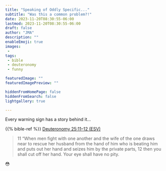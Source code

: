 ```yaml
---
title: "Speaking of Oddly Specific..."
subtitle: "Was this a common problem?!"
date: 2023-11-20T08:30:55-06:00
lastmod: 2023-11-20T08:30:55-06:00
draft: false
author: "JMA"
description: ""
enableEmoji: true
images: 
 - 
tags: 
 - bible
 - deuteronomy
 - funny

featuredImage: ""
featuredImagePreview: ""

hiddenFromHomePage: false
hiddenFromSearch: false
lightgallery: true

---
```


Every warning sign has a story behind it...

<!--more--> 

{{% bible-ref %}} [Deuteronomy 25:11–12 (ESV)](https://biblia.com/books/esv/Deuteronomy25.11–12)

> 11 “When men fight with one another and the wife of the one draws near to rescue her husband from the hand of him who is beating him and puts out her hand and seizes him by the private parts, 12 then you shall cut off her hand. Your eye shall have no pity. 

😳
